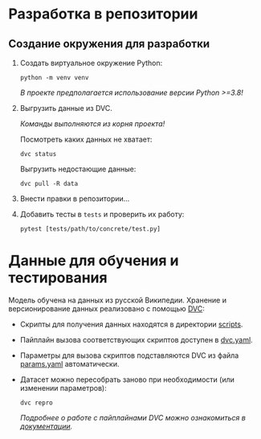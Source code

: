 # Разработка в репозитории
## Создание окружения для разработки
1. Создать виртуальное окружение Python:
    ```shell
    python -m venv venv
    ```
    _В проекте предполагается использование версии Python >=3.8!_
1. Выгрузить данные из DVC.

    _Команды выполняются из корня проекта!_

    Посмотреть каких данных не хватает:
    ```shell
    dvc status
    ```
    Выгрузить недостающие данные:
    ```shell
    dvc pull -R data
    ```
1. Внести правки в репозитории...
1. Добавить тесты в `tests` и проверить их работу:
    ```shell
    pytest [tests/path/to/concrete/test.py]
    ```

# Данные для обучения и тестирования

Модель обучена на данных из русской Википедии. Хранение и версионирование данных реализовано с помощью [DVC](https://dvc.org):
- Скрипты для получения данных находятся в директории [scripts](../scripts/).
- Пайплайн вызова соответствующих скриптов доступен в [dvc.yaml](../dvc.yaml).
- Параметры для вызова скриптов подставляются DVC из файла [params.yaml](../params.yaml) автоматически.
- Датасет можно пересобрать заново при необходимости (или изменении параметров):

    ```shell
    dvc repro
    ```

    _Подробнее о работе с пайплайнами DVC можно ознакомиться в [документации](https://dvc.org/doc/user-guide/pipelines#pipelines)._
